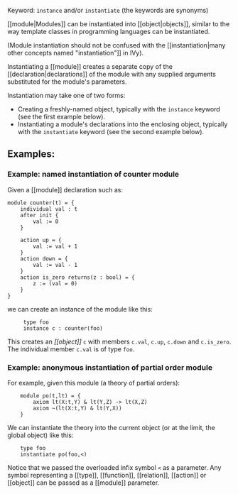 Keyword: `instance` and/or `instantiate` (the keywords are synonyms)

[[module|Modules]] can be instantiated into [[object|objects]], similar to the way template classes in programming languages can be instantiated.

(Module instantiation should not be confused with the [[instantiation|many other concepts named "instantiation"]] in IVy).

Instantiating a [[module]] creates a separate copy of the [[declaration|declarations]] of the module with any supplied arguments substituted for the module's parameters.

Instantiation may take one of two forms:
  - Creating a freshly-named object, typically with the `instance` keyword (see the first example below).
  - Instantiating a module's declarations into the enclosing object, typically with the `instantiate` keyword (see the second example below).


## Examples:

### Example: named instantiation of counter module

Given a [[module]] declaration such as: 

```
module counter(t) = {
    individual val : t
    after init {
        val := 0
    }

    action up = {
        val := val + 1
    }
    action down = {
        val := val - 1
    }
    action is_zero returns(z : bool) = {
        z := (val = 0)
    }
}
```

we can create an instance of the module like this:

```
     type foo
     instance c : counter(foo)
```

This creates an *[[object]]* `c` with members `c.val`, `c.up`, `c.down` and `c.is_zero`. The individual member `c.val` is of type `foo`.

### Example: anonymous instantiation of partial order module

For example, given this module (a theory of partial orders):

```
    module po(t,lt) = {
        axiom lt(X:t,Y) & lt(Y,Z) -> lt(X,Z)
        axiom ~(lt(X:t,Y) & lt(Y,X))
    }
```

We can instantiate the theory into the current object (or at the limit, the global object) like this:

```
    type foo
    instantiate po(foo,<)
```

Notice that we passed the overloaded infix symbol `<` as a parameter. Any symbol representing a [[type]], [[function]], [[relation]], [[action]] or [[object]] can be passed as a [[module]] parameter.